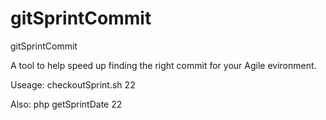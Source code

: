 gitSprintCommit
===============

gitSprintCommit

A tool to help speed up finding the right commit for your Agile evironment.

Useage: checkoutSprint.sh 22

Also: php getSprintDate 22

